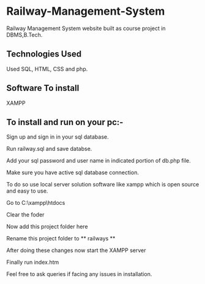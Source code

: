 # Railway-Management-System

Railway Management System website built as course project in DBMS,B.Tech. 

## Technologies Used

Used SQL, HTML, CSS and php.

## Software To install

XAMPP

## To install and run on your pc:-

Sign up and sign in in your sql database.

Run railway.sql and save databse. 

Add your sql password and user name in indicated portion of db.php file.

Make sure you have active sql database connection.

To do so use local server solution software like xampp which is open source and easy to use. 

Go to C:\xampp\htdocs

Clear the foder 

Now add this project folder here

Rename this project folder to ** railways **

After doing these changes now start the XAMPP server

Finally run index.htm 

Feel free to ask queries if facing any issues in installation. 
